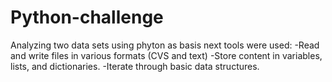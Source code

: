 # Python-challenge

Analyzing two data sets using phyton as basis next tools were used:
-Read and write files in various formats (CVS and text)
-Store content in variables, lists, and dictionaries. 
-Iterate through basic data structures. 
